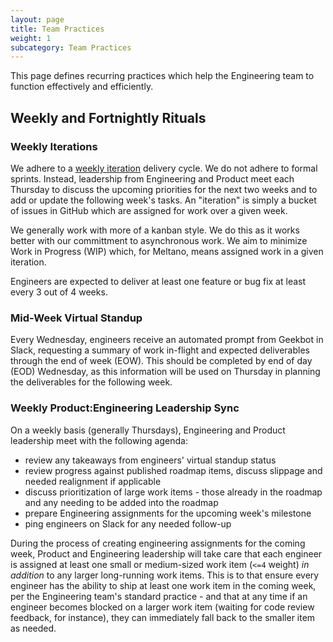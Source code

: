 ```yaml
---
layout: page
title: Team Practices
weight: 1
subcategory: Team Practices
---
```


This page defines recurring practices which help the Engineering team to function effectively and efficiently.

## Weekly and Fortnightly Rituals

### Weekly Iterations

We adhere to a [weekly iteration](https://github.com/orgs/meltano/projects/3/views/4) delivery cycle.
We do not adhere to formal sprints.
Instead, leadership from Engineering and Product meet each Thursday to discuss the upcoming priorities for the next two weeks and to add or update the following week's tasks.
An "iteration" is simply a bucket of issues in GitHub which are assigned for work over a given week.

We generally work with more of a kanban style.
We do this as it works better with our committment to asynchronous work.
We aim to minimize Work in Progress (WIP) which, for Meltano, means assigned work in a given iteration.

Engineers are expected to deliver at least one feature or bug fix at least every 3 out of 4 weeks.

### Mid-Week Virtual Standup

Every Wednesday, engineers receive an automated prompt from Geekbot in Slack, requesting a summary of work in-flight and expected deliverables through the end of week (EOW). This should be completed by end of day (EOD) Wednesday, as this information will be used on Thursday in planning the deliverables for the following week.

### Weekly Product:Engineering Leadership Sync

On a weekly basis (generally Thursdays), Engineering and Product leadership meet with the following agenda:

- review any takeaways from engineers' virtual standup status
- review progress against published roadmap items, discuss slippage and needed realignment if applicable
- discuss prioritization of large work items - those already in the roadmap and any needing to be added into the roadmap
- prepare Engineering assignments for the upcoming week's milestone
- ping engineers on Slack for any needed follow-up

During the process of creating engineering assignments for the coming week, Product and Engineering leadership will take care that each engineer is assigned at least one small or medium-sized work item (`<=4` weight) _in addition_ to any larger long-running work items. This is to that ensure every engineer has the ability to ship at least one work item in the coming week, per the Engineering team's standard practice - and that at any time if an engineer becomes blocked on a larger work item (waiting for code review feedback, for instance), they can immediately fall back to the smaller item as needed.

